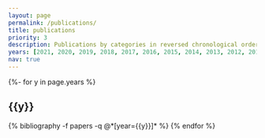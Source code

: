 ```yaml
---
layout: page
permalink: /publications/
title: publications
priority: 3
description: Publications by categories in reversed chronological order. * represents co-first authors, ** represents co-corresponding authors.
years: [2021, 2020, 2019, 2018, 2017, 2016, 2015, 2014, 2013, 2012, 2011, 2010, 2009, 2008, 2007, 2006, 2004, 2003, 2002, 2001, 2000, 1999, 1997, 1995, 1994, 1992, 1990, 1988, 1987, 1984]
nav: true
---
```

<!-- _pages/publications.md -->
<div class="publications">

{%- for y in page.years %}
  <h2 class="year">{{y}}</h2>
  {% bibliography -f papers -q @*[year={{y}}]* %}
{% endfor %}

</div>
